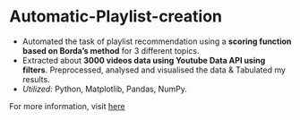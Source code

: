 # Automatic-Playlist-creation
- Automated the task of playlist recommendation using a **scoring function based on Borda’s method** for 3 different topics.
- Extracted about **3000 videos data using Youtube Data API using filters**. Preprocessed, analysed and visualised the data & Tabulated my results.
- *Utilized:* Python, Matplotlib, Pandas, NumPy.

For more information, visit [here](https://github.com/Gopal-Dahale/Automatic-Playlist-creation/blob/main/Approach.pdf)
